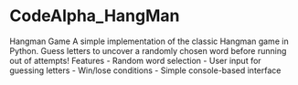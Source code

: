 # CodeAlpha_HangMan
Hangman Game  A simple implementation of the classic Hangman game in Python. Guess letters to uncover a randomly chosen word before running out of attempts!  Features  - Random word selection - User input for guessing letters - Win/lose conditions - Simple console-based interface
